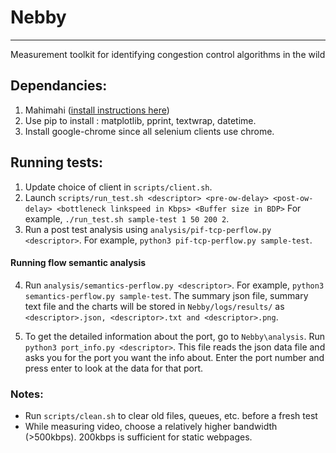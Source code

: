 # Nebby
---
Measurement toolkit for identifying congestion control algorithms in the wild

## Dependancies: 
1. Mahimahi ([install instructions here](http://mahimahi.mit.edu/))
2. Use pip to install : matplotlib, pprint, textwrap, datetime.
3. Install google-chrome since all selenium clients use chrome. 

## Running tests:
1. Update choice of client in ```scripts/client.sh```.
2. Launch ```scripts/run_test.sh <descriptor> <pre-ow-delay> <post-ow-delay> <bottleneck linkspeed in Kbps> <Buffer size in BDP>``` For example, ```./run_test.sh sample-test 1 50 200 2```.
3. Run a post test analysis using ```analysis/pif-tcp-perflow.py <descriptor>```. For example, ```python3 pif-tcp-perflow.py sample-test```.

#### Running flow semantic analysis
4. Run ```analysis/semantics-perflow.py <descriptor>```. For example, ```python3 semantics-perflow.py sample-test```.  The summary json file, summary text file and the charts will be stored in ```Nebby/logs/results/``` as ```<descriptor>.json, <descriptor>.txt and <descriptor>.png```. 

5. To get the detailed information about the port, go to ```Nebby\analysis```. Run ```python3 port_info.py <descriptor>```. This file reads the json data file and asks you for the port you want the info about. Enter the port number and press enter to look at the data for that port.

### Notes:
* Run ```scripts/clean.sh``` to clear old files, queues, etc. before a fresh test
* While measuring video, choose a relatively higher bandwidth (>500kbps). 200kbps is sufficient for static webpages.

